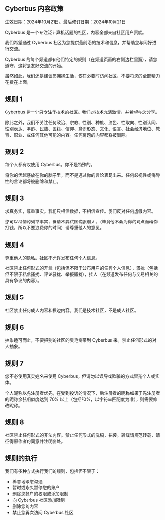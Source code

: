 Cyberbus 内容政策
----------------

生效日期：2024年10月21日。最后修订日期：2024年10月21日

Cyberbus 是一个专注泛计算机话题的社区，内容全部来自社区用户贡献。

我们希望通过 Cyberbus 社区为您提供最前沿的技术和信息，并帮助您与同好进行交流。

Cyberbus 的每个频道都有他们特定的规则（在频道页面的右侧边栏里面），请您遵守，这将是友好交流的开始。

虽然如此，我们还是建议您拥抱生活，仅在必要时访问社区，不要将您的全部精力花费在上面。

## 规则 1

Cyberbus 是一个只专注于技术的社区。我们对技术充满激情，并希望与您分享。

除此之外，我们不关注任何政治、宗教、性别、种族、肤色、性取向、性别认同、性别表达、年龄、民族、国籍、信仰、意识形态、文化、语言、社会经济地位、教育、职业、或任何其他可能的内容。任何离题的内容都将被删除。

## 规则 2

每个人都有权使用 Cyberbus。你不是特殊的。

将你的优越感放在你的脑子里，而不是通过你的言论表现出来。任何歧视性或侮辱性的言论都将被删除和禁止。

## 规则 3

求真务实，尊重事实。我们只相信数据，不相信宣传。我们反对任何虚假内容。

您可以尽情的列举事实，但请不要试图说服别人。（毕竟他不会为你的观点而给你打钱，所以不要浪费你的时间）请尊重他人的意见。

## 规则 4

尊重他人的隐私。社区不允许发布任何个人信息。

社区禁止任何形式的开盒（包括但不限于公布用户的任何个人信息），骚扰（包括但不限于私信骚扰、评论骚扰、举报骚扰），挂人（在频道发布任何与交易相关的具有争议的内容）。

## 规则 5

社区禁止任何成人内容和擦边内容。我们是技术社区，不是成人社区。

## 规则 6

抽象适可而止，不要把别的社区的臭毛病带到 Cyberbus 来。禁止任何形式的对人抽象。

## 规则 7

您不必使用真实姓名来使用 Cyberbus，但请勿以误导或欺骗的方式冒充个人或实体。

个人昵称以先注册者优先，在受到投诉的情况下，后注册者的昵称如果于先注册者的昵称余弦相似度达到 70% 以上（包括70%，以字符串匹配度为准），则需要修改昵称。

## 规则 8

社区禁止任何形式的非法内容。禁止任何形式的洗稿，抄袭。转载请规范转载，请征得原作者的同意并注明出处。


## 规则的执行

我们有多种方式执行我们的规则，包括但不限于：

- 善意地与您沟通
- 暂时或永久暂停您的账户
- 删除您帐户的权限或添加限制
- 向 Cyberbus 社区添加限制
- 删除您的内容
- 禁止您再次访问 Cyberbus 社区
